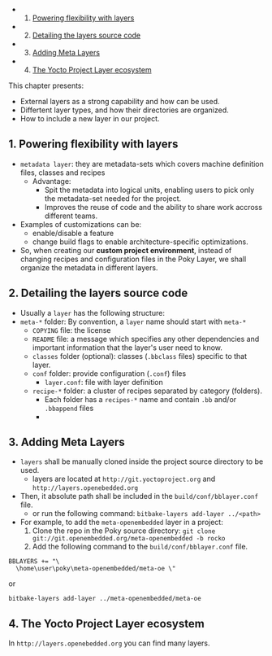 <!-- vscode-markdown-toc -->
* 1. [Powering flexibility with layers](#Poweringflexibilitywithlayers)
* 2. [Detailing the layers source code](#Detailingthelayerssourcecode)
* 3. [Adding Meta Layers](#AddingMetaLayers)
* 4. [The Yocto Project Layer ecosystem](#TheYoctoProjectLayerecosystem)

<!-- vscode-markdown-toc-config
	numbering=true
	autoSave=true
	/vscode-markdown-toc-config -->
<!-- /vscode-markdown-toc -->

This chapter presents:
- External layers as a strong capability and how can be used.
- Differtent layer types, and how their directories are organized.
- How to include a new layer in our project.

##  1. <a name='Poweringflexibilitywithlayers'></a>Powering flexibility with layers

- `metadata layer`: they are metadata-sets which covers machine definition files, classes and recipes
  - Advantage:
    - Spit the metadata into logical units, enabling users to pick only the metadata-set needed for the project.
    - Improves the reuse of code and the ability to share work accross different teams.
- Examples of customizations can be:
  - enable/disable a feature 
  - change build flags to enable architecture-specific optimizations.
- So, when creating our **custom project environment**, instead of changing recipes and configuration files in the Poky Layer, we shall organize the metadata in different layers.

##  2. <a name='Detailingthelayerssourcecode'></a>Detailing the layers source code

- Usually a `layer` has the following structure:
- `meta-*` folder: By convention, a `layer` name should start with `meta-*`
  - `COPYING` file: the license
  - `README` file: a message which specifies any other dependencies and important information that the layer's user need to know.
  - `classes` folder (optional): classes (`.bbclass` files) specific to that layer.
  - `conf` folder: provide configuration (`.conf`) files
    - `layer.conf`: file with layer definition 
  - `recipe-*` folder: a cluster of recipes separated by category (folders). 
    - Each folder has a `recipes-*` name and contain `.bb` and/or `.bbappend` files
    - 
##  3. <a name='AddingMetaLayers'></a>Adding Meta Layers
- `layers` shall be manually cloned inside the project source directory to be used.
  - layers are located at `http://git.yoctoproject.org` and `http://layers.openebedded.org`
- Then, it absolute path shall be included in the `build/conf/bblayer.conf` file.
  - or run the following command: `bitbake-layers add-layer ../<path>`
- For example, to add the `meta-openembedded` layer in a project:
  1.  Clone the repo in the Poky source directory: `git clone git://git.openembedded.org/meta-openembedded -b rocko` 
  2.  Add the following command to the `build/conf/bblayer.conf` file.

``` console
BBLAYERS += "\
  \home\user\poky\meta-openembedded/meta-oe \"
```

or

``` console
bitbake-layers add-layer ../meta-openembedded/meta-oe 
```
##  4. <a name='TheYoctoProjectLayerecosystem'></a>The Yocto Project Layer ecosystem

In `http://layers.openebedded.org` you can find many layers. 